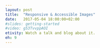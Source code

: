 ```yaml
---
layout: post
title:  "Responsive & Accessible Images"
date:   2017-05-04 18:00:00+02:00
#slides: getting-started
#video: g53TvvppAOI
etivity: Watch a talk and blog about it.
eh: 9
---
```

